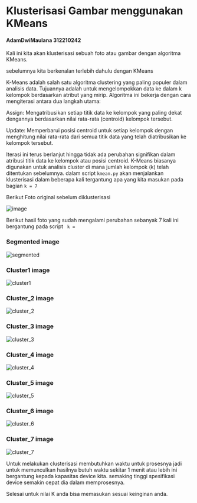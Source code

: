 # Klusterisasi Gambar menggunakan KMeans
#### AdamDwiMaulana 312210242

Kali ini kita akan klusterisasi sebuah foto atau gambar dengan algoritma KMeans.

sebelumnya kita berkenalan terlebih dahulu dengan KMeans

K-Means adalah salah satu algoritma clustering yang paling populer dalam analisis data. Tujuannya adalah untuk mengelompokkan data ke dalam k kelompok berdasarkan atribut yang mirip. Algoritma ini bekerja dengan cara mengiterasi antara dua langkah utama:

Assign: Mengatribusikan setiap titik data ke kelompok yang paling dekat dengannya berdasarkan nilai rata-rata (centroid) kelompok tersebut.

Update: Memperbarui posisi centroid untuk setiap kelompok dengan menghitung nilai rata-rata dari semua titik data yang telah diatribusikan ke kelompok tersebut.

Iterasi ini terus berlanjut hingga tidak ada perubahan signifikan dalam atribusi titik data ke kelompok atau posisi centroid. K-Means biasanya digunakan untuk analisis cluster di mana jumlah kelompok (k) telah ditentukan sebelumnya.
dalam script `kmean.py` akan menjalankan klusterisasi dalam beberapa kali tergantung
apa yang kita masukan pada bagian
`k = 7`

Berikut Foto original sebelum diklusterisasi


![image](/img/foto1.jpeg)


Berikut hasil foto yang sudah mengalami perubahan sebanyak 7 kali ini bergantung pada script ` k =`

### Segmented image

![segmented](/hasil_clusterisasi/Segmented.png)

### Cluster1 image

![cluster1](/hasil_clusterisasi/Cluster_1.png)

### Cluster_2 image

![cluster_2](/hasil_clusterisasi/Cluster_2.png)

### Cluster_3 image

![cluster_3](/hasil_clusterisasi/Cluster_3.png)

### Cluster_4 image

![cluster_4](/hasil_clusterisasi/Cluster_4.png)

### Cluster_5 image

![cluster_5](/hasil_clusterisasi/Cluster_5.png)

### Cluster_6 image

![cluster_6](/hasil_clusterisasi/Cluster_6.png)

### Cluster_7 image

![cluster_7](/hasil_clusterisasi/Cluster_7.png)

Untuk melakukan clusterisasi membutuhkan waktu untuk prosesnya jadi untuk memunculkan hasilnya butuh waktu sekitar 1 menit atau lebih ini bergantung kepada kapasitas device kita. semaking tinggi spesifikasi device semakin cepat dia dalam memprosesnya.

Selesai untuk nilai K  anda bisa memasukan sesuai keinginan anda.



